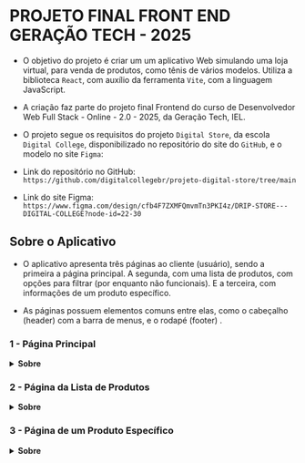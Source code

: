 # PROJETO FINAL FRONT END GERAÇÃO TECH - 2025

- O objetivo do projeto é criar um um aplicativo Web simulando uma loja virtual, para venda de produtos, como tênis de vários modelos. Utiliza a biblioteca `React`, com auxílio da ferramenta `Vite`, com a linguagem JavaScript.

- A criação faz parte do projeto final Frontend do curso de Desenvolvedor Web Full Stack - Online - 2.0 - 2025, da Geração Tech, IEL.

- O projeto segue os requisitos do projeto `Digital Store`, da escola `Digital College`, disponibilizado no repositório do site do `GitHub`, e o modelo no site `Figma`:

- Link do repositório no GitHub:
```https://github.com/digitalcollegebr/projeto-digital-store/tree/main```

- Link do site Figma:
```https://www.figma.com/design/cfb4F7ZXMFQmvmTn3PKI4z/DRIP-STORE---DIGITAL-COLLEGE?node-id=22-30```


## Sobre o Aplicativo

- O aplicativo apresenta três páginas ao cliente (usuário), sendo a primeira a página principal. A segunda, com uma lista de produtos, com opções para filtrar (por enquanto não funcionais). E a terceira, com informações de um produto específico.

- As páginas possuem elementos comuns entre elas, como o cabeçalho (header) com a barra de menus, e o rodapé (footer) .

### 1 - Página Principal

<details>
  <summary><strong>Sobre</strong></summary>


- A página principal (Home Page) contém o cabeçalho (header) com a logo da loja fictícia, barra de pesquisa, botões para entrar como usuário (Login) e cadastro, e a barra de menus para as outras páginas.

- Na seção principal, mostra uma galeria de imagens de produtos, uma seção com vários produtos, e no final um rodapé (footer) com informações da loja.

- Página Inicial - Parte 1
![homepage](./doc/homepage-p1-v0.png)

- Página Inicial - Parte 2

![homepage](./doc/homepage-p2-v0.png)

- Página Inicial - Parte 3

![homepage](./doc/homepage-p3-v0.png)

- Página Inicial - Parte 4

![homepage](./doc/homepage-p4-v0.png)

</details>

### 2 - Página da Lista de Produtos

<details>
  <summary><strong>Sobre</strong></summary>

- A segunda página mostra uma lista de produtos, com opções para filtrar (por enquanto não funcionais).

</details>

### 3 - Página de um Produto Específico

<details>
  <summary><strong>Sobre</strong></summary>

A terceira página contém informações de um produto específico.

</details>
